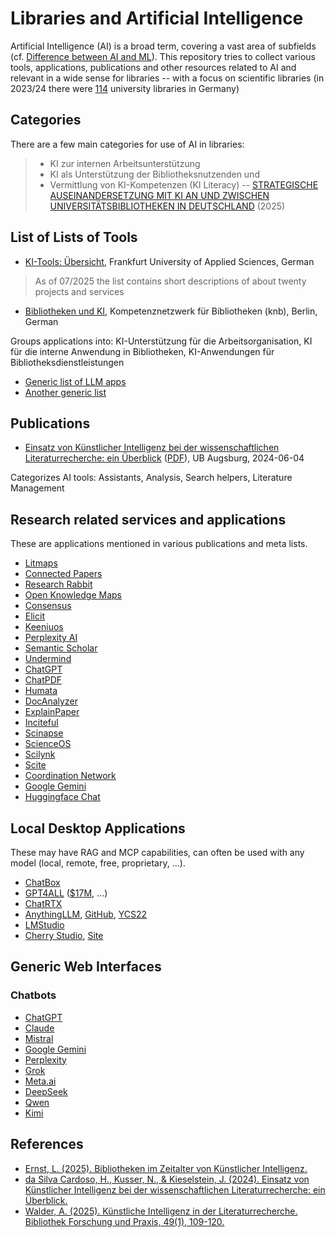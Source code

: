 # Libraries and Artificial Intelligence

Artificial Intelligence (AI) is a broad term, covering a vast area of subfields
(cf. [Difference between AI and
ML](https://ai.stackexchange.com/questions/35/what-is-the-difference-between-artificial-intelligence-and-machine-learning)).
This repository tries to collect various tools, applications, publications and
other resources related to AI and relevant in a wide sense for libraries --
with a focus on scientific libraries (in 2023/24 there were
[114](https://edoc.hu-berlin.de/server/api/core/bitstreams/41c31a7a-765c-46fe-86f8-6e5383d3349b/content#page=25)
university libraries in Germany)

## Categories

There are a few main categories for use of AI in libraries:

> * KI zur internen Arbeitsunterstützung
> * KI als Unterstützung der Bibliotheksnutzenden und
> * Vermittlung von KI-Kompetenzen (KI Literacy) -- [STRATEGISCHE AUSEINANDERSETZUNG MIT KI AN UND ZWISCHEN UNIVERSITÄTSBIBLIOTHEKEN IN DEUTSCHLAND](https://edoc.hu-berlin.de/server/api/core/bitstreams/41c31a7a-765c-46fe-86f8-6e5383d3349b/content#page=17) (2025)

## List of Lists of Tools

* [KI-Tools: Übersicht](https://confluence.frankfurt-university.de/spaces/BIBFRAUAS/pages/225216646/KI-Tools+%C3%9Cbersicht), Frankfurt University of Applied Sciences, German

> As of 07/2025 the list contains short descriptions of about twenty projects and services

* [Bibliotheken und KI](https://bibliotheksportal.de/fuer-bibliotheken/digitale-services/bibliotheken-und-ki/), Kompetenznetzwerk für Bibliotheken (knb), Berlin, German

Groups applications into: KI-Unterstützung für die Arbeitsorganisation, KI für die interne Anwendung in Bibliotheken, KI-Anwendungen für Bibliotheksdienstleistungen

* [Generic list of LLM apps](https://github.com/Shubhamsaboo/awesome-llm-apps)
* [Another generic list](https://github.com/mahseema/awesome-ai-tools)

## Publications

* [Einsatz von Künstlicher Intelligenz bei der wissenschaftlichen Literaturrecherche: ein Überblick](https://opus.bibliothek.uni-augsburg.de/opus4/frontdoor/index/index/docId/113159) ([PDF](https://opus.bibliothek.uni-augsburg.de/opus4/files/113159/113159.pdf)), UB Augsburg, 2024-06-04

Categorizes AI tools: Assistants, Analysis, Search helpers, Literature Management

## Research related services and applications

These are applications mentioned in various publications and meta lists.

* [Litmaps](https://www.litmaps.com/)
* [Connected Papers](https://www.connectedpapers.com/)
* [Research Rabbit](https://www.researchrabbit.ai/)
* [Open Knowledge Maps](https://openknowledgemaps.org/)
* [Consensus](https://consensus.app/)
* [Elicit](https://elicit.com/)
* [Keeniuos](https://keenious.com/)
* [Perplexity AI](https://www.perplexity.ai/)
* [Semantic Scholar](https://www.semanticscholar.org/)
* [Undermind](https://www.undermind.ai/)
* [ChatGPT](https://chatgpt.com)
* [ChatPDF](https://www.chatpdf.com/)
* [Humata](https://www.humata.ai/)
* [DocAnalyzer](https://docanalyzer.ai/)
* [ExplainPaper](https://www.explainpaper.com/)
* [Inciteful](https://inciteful.xyz/)
* [Scinapse](https://www.scinapse.io/)
* [ScienceOS](https://www.scienceos.ai/)
* [Scilynk](https://www.scilynk.com/)
* [Scite](https://scite.ai/)
* [Coordination Network](https://www.coordination.network/)
* [Google Gemini](https://gemini.google.com/)
* [Huggingface Chat](https://huggingface.co/chat/)

## Local Desktop Applications

These may have RAG and MCP capabilities, can often be used with any model
(local, remote, free, proprietary, ...).

* [ChatBox](https://chatboxai.app/en)
* [GPT4ALL](https://www.nomic.ai/gpt4all) ([$17M](https://www.reuters.com/technology/open-source-ai-model-creator-nomic-raises-17-million-led-by-coatue-2023-07-13/), ...)
* [ChatRTX](https://www.nvidia.com/en-us/ai-on-rtx/chatrtx/)
* [AnythingLLM](https://anythingllm.com/desktop), [GitHub](https://github.com/Mintplex-Labs/anything-llm), [YCS22](https://www.ycombinator.com/companies/mintplex-labs)
* [LMStudio](https://lmstudio.ai/)
* [Cherry Studio](https://github.com/CherryHQ/cherry-studio), [Site](https://www.cherry-ai.com/)


## Generic Web Interfaces

### Chatbots

* [ChatGPT](https://chatgpt.com/)
* [Claude](https://claude.ai)
* [Mistral](https://mistral.ai/)
* [Google Gemini](https://gemini.google.com/)
* [Perplexity](https://www.perplexity.ai/)
* [Grok](https://grok.com/)
* [Meta.ai](https://www.meta.ai/)
* [DeepSeek](https://chat.deepseek.com)
* [Qwen](https://chat.qwen.ai/)
* [Kimi](https://www.kimi.com/)



## References

* [Ernst, L. (2025). Bibliotheken im Zeitalter von Künstlicher Intelligenz.](https://edoc.hu-berlin.de/server/api/core/bitstreams/41c31a7a-765c-46fe-86f8-6e5383d3349b/content)
* [da Silva Cardoso, H., Kusser, N., & Kieselstein, J. (2024). Einsatz von Künstlicher Intelligenz bei der wissenschaftlichen Literaturrecherche: ein Überblick.](https://opus.bibliothek.uni-augsburg.de/opus4/frontdoor/index/index/docId/113159)
* [Walder, A. (2025). Künstliche Intelligenz in der Literaturrecherche. Bibliothek Forschung und Praxis, 49(1), 109-120.](https://www.degruyterbrill.com/document/doi/10.1515/bfp-2024-0063/pdf)
